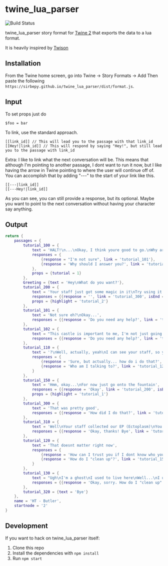 # twine_lua_parser

![Build Status](https://github.com/sirbepy/twine_lua_parser/workflows/Build/badge.svg)

twine_lua_parser story format for [Twine 2](http://twinery.org/2) that exports the data to a lua format.

It is heavily inspired by [Twison](https://github.com/lazerwalker/twison)

## Installation

From the Twine home screen, go into Twine -> Story Formats -> Add
Then paste the following
`https://sirbepy.github.io/twine_lua_parser/dist/format.js`.

## Input

To set props just do
```
$foo = bar
```

To link, use the standard approach.
```
[[link_id]] // This will lead you to the passage with that link_id
[[Hey!|link_id]] // This will respond by saying "Hey!", but still lead you to the passage with link_id
```
Extra:
I like to link what the next conversation will be. This means that although I'm pointing to another passage, I dont want to run it now, but I like having the arrow in Twine pointing to where the user will continue off of. You can accomplish that by adding "---" to the start of your link like this.
```
[[---|link_id]]
[[---Hey!|link_id]]
```
As you can see, you can still provide a response, but its optional. Maybe you want to point to the next conversation without having your character say anything.


## Output

```lua
return {
    passages = {
        tutorial_100 = {
            text = 'HALT!\n...\nOkay, I think youre good to go.\nWhy are you here?',
            responses = {
                {response = "I'm not sure", link = 'tutorial_101'},
                {response = 'Why should I answer you?', link = 'tutorial_102'}
            },
            props = {tutorial = 1}
        },
        Greeting = {text = 'Hey\nWhat do you want?'},
        tutorial_200 = {
            text = 'Your staff just got some magic in it\nTry using it to fix this pillar over here.',
            responses = {{response = '', link = 'tutorial_300', isEnd = true}},
            props = {highlight = 'tutorial_2'}
        },
        tutorial_101 = {
            text = 'Not sure eh?\nOkay...',
            responses = {{response = 'Do you need any help?', link = 'tutorial_110'}}
        },
        tutorial_102 = {
            text = "This castle is important to me, I'm not just going to let some nobody enter without explaining themselves",
            responses = {{response = 'Do you need any help?', link = 'tutorial_110'}}
        },
        tutorial_110 = {
            text = '?\nWell, actually, yeah\nI can see your staff, so youre a wizzard...\nDo you mind cleaning this place up a little bit?',
            responses = {
                {response = 'Sure, but actually... how do i do that?', link = 'tutorial_150'},
                {response = 'Who am I talking to?', link = 'tutorial_120'}
            }
        },
        tutorial_150 = {
            text = 'Hmm, okay...\nFor now just go onto the fountain',
            responses = {{response = 'Okay', link = 'tutorial_200', isEnd = true}},
            props = {highlight = 'tutorial_1'}
        },
        tutorial_300 = {
            text = 'That was pretty good',
            responses = {{response = 'How did I do that?', link = 'tutorial_310'}}
        },
        tutorial_310 = {
            text = 'Well\nYour staff collected our EP (Ectoplasm)\nYou can use the staff to do various spells',
            responses = {{response = 'Okay, thanks! Bye', link = 'tutorial_320'}}
        },
        tutorial_120 = {
            text = 'That doesnt matter right now',
            responses = {
                {response = 'How can I trust you if I dont know who you are?', link = 'tutorial_130'},
                {response = 'How do I "clean up"?', link = 'tutorial_150'}
            }
        },
        tutorial_130 = {
            text = "Ugh\nI'm a ghost\nI used to live here\nWell...\nI used to protect this area...\nI'm the main butler around here",
            responses = {{response = 'Okay, sorry. How do I "clean up" as you said?', link = 'tutorial_150'}}
        },
        tutorial_320 = {text = 'Bye'}
    },
    name = 'HT - Butler',
    startnode = '2'
}

```

## Development

If you want to hack on twine_lua_parser itself:

1. Clone this repo
2. Install the dependencies with `npm install`
3. Run `npm start`
